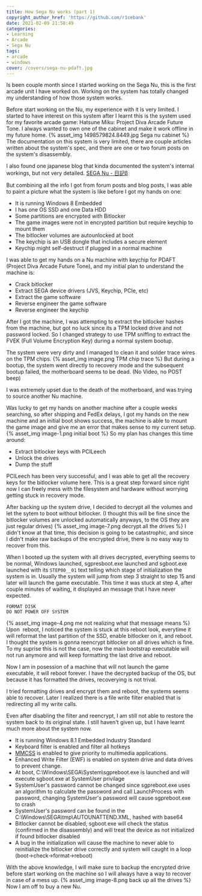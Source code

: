 ```yaml
---
title: How Sega Nu works (part 1)
copyright_author_href: 'https://github.com/r1cebank'
date: 2021-02-09 21:58:49
categories:
- Learning
- Arcade
- Sega Nu
tags:
- arcade
- windows
cover: /covers/sega-nu-pdaft.jpg
---
```

Is been couple month since I started working on the Sega Nu, this is the first arcade unit I have worked on. Working on the system has totally changed my understanding of how those system works.

Before start working on the Nu, my experience with it is very limited. I started to have interest on this system after I learnt this is the system used for my favorite arcade game: Hatsune Miku: Project Diva Arcade Future Tone. I always wanted to own one of the cabinet and make it work offline in my future home.
{% asset_img 1498579824.8449.jpg Sega nu cabinet %}
The documentation on this system is very limited, there are couple articles written about the system's spec, and there are one or two forum posts on the system's disassembly.

I also found one japanese blog that kinda documented the system's internal workings, but not very detailed. [SEGA Nu - 日記β](http://d4.princess.ne.jp/blog/art/00007.html#cm)

But combining all the info I got from forum posts and blog posts, I was able to paint a picture what the system is like before I got my hands on one:

- It is running Windows 8 Embedded
- I has one OS SSD and one Data HDD
- Some partitions are encrypted with Bitlocker
- The game images were not in encrypted partition but require keychip to mount them
- The bitlocker volumes are autounlocked at boot
- The keychip is an USB dongle that includes a secure element
- Keychip might self-destruct if plugged in a normal machine

I was able to get my hands on a Nu machine with keychip for PDAFT (Project Diva Arcade Future Tone), and my initial plan to understand the machine is:

- Crack bitlocker
- Extract SEGA device drivers (JVS, Keychip, PCIe, etc)
- Extract the game software
- Reverse engineer the game software
- Reverse engineer the keychip

After I got the machine, I was attempting to extract the bitlocker hashes from the machine, but got no luck since its a TPM locked drive and not password locked. So I changed strategy to use TPM sniffing to extract the FVEK (Full Volume Encryption Key) during a normal system bootup.

The system were very dirty and I managed to clean it and solder trace wires on the TPM chips.
{% asset_img image.png TPM chip trace %}
But during a bootup, the system went directly to recovery mode and the subsequent bootup failed, the motherboard seems to be dead. (No Video, no POST beep)

I was extremely upset due to the death of the motherboard, and was trying to source another Nu machine.

Was lucky to get my hands on another machine after a couple weeks searching, so after shipping and FedEx delays, I got my hands on the new machine and an initial boot shows success, the machine is able to mount the game image and give me an error that makes sense to my current setup.
{% asset_img image-1.png initial boot %}
So my plan has changes this time around:

- Extract bitlocker keys with PCILeech
- Unlock the drives
- Dump the stuff

PCILeech has been very successful, and I was able to get all the recovery keys for the bitlocker volume here. This is a great step forward since right now I can freely mess with the filesystem and hardware without worrying getting stuck in recovery mode.

After backing up the system drive, I decided to decrypt all the volumes and let the sytem to boot without bitlocker. (I thought this will be fine since the bitlocker volumes are unlocked automatically anyways, to the OS they are just regular drives)
{% asset_img image-7.png decrypt all the drives %}
I didn't know at that time, this decision is going to be catastrophic, and since I didn't make raw backups of the encrypted drive, there is no easy way to recover from this.

When I booted up the system with all drives decrypted, everything seems to be normal, Windows launched, sgpresboot.exe launched and sgboot.exe launched with its `STEP00__01` text telling which stage of initialization the system is in. Usually the system will jump from step 3 straight to step 15 and later will launch the game executable. This time it was stuck at step 4, after couple minutes of waiting, it displayed an message that I have never expected.

    FORMAT DISK
    DO NOT POWER OFF SYSTEM
    

{% asset_img image-4.png me not realizing what that message means %}
Upon  reboot, I noticed the system is stuck at this reboot look, everytime it will reformat the last partition of the SSD, enable bitlocker on it, and reboot. I thought the system is gonna reencrypt bitlocker on all drives which is fine. To my suprise this is not the case, now the main bootstrap executable will not run anymore and will keep formatting the last drive and reboot.

Now I am in posession of a machine that will not launch the game executable, it will reboot forever. I have the decrypted backup of the OS, but because it has formatted the drives, recoverying is not trival.

I tried formatting drives and encrypt them and reboot, the systems seems able to recover. Later I realized there is a file write filter enabled that is redirecting all my write calls.

Even after disabling the filter and reencrypt, I am still not able to restore the system back to its original state. I still haven't given up, but I have learnt much more about the system now.

- It is running Windows 8.1 Embedded Industry Standard
- Keyboard filter is enabled and filter all hotkeys
- [MMCSS](https://docs.microsoft.com/en-us/windows/win32/procthread/multimedia-class-scheduler-service) is enabled to give priority to multimedia applications.
- Enhanced Write Filter (EWF) is enabled on system drive and data drives to prevent change.
- At boot, C:\Windows\SEGA\System\sgpreboot.exe is launched and will execute sgboot.exe at SystemUser privilage
- SystemUser's password cannot be changed since sgpreboot.exe uses an algorithm to calculate the password and call LaunchProcess with password, changing SystemUser's password will cause sgpreboot.exe to crash
- SystemUser's password can be found in the C:\Windows\SEGA\tmp\AUTOUNATTEND.XML, hashed with base64
- Bitlocker cannot be disabled, sgboot.exe will check the status (confirmed in the disassembly) and will treat the device as not initialized if found bitlocker disabled
- A bug in the initialization will cause the machine to never able to reinitialize the bitlocker drive correctly and system will caught in a loop (boot->check->format->reboot)

With the above knowledge, I will make sure to backup the encrypted drive before start working on the machine so I will always have a way to recover in case of a mess up.
{% asset_img image-8.png back up all the drives %}
Now I am off to buy a new Nu.
